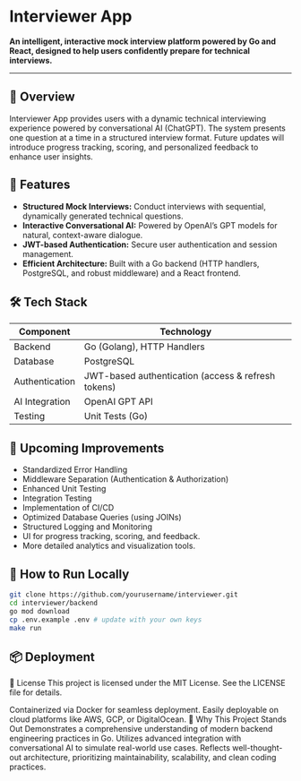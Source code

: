# Interviewer App

**An intelligent, interactive mock interview platform powered by Go and React, designed to help users confidently prepare for technical interviews.**

---

## 🚀 Overview

Interviewer App provides users with a dynamic technical interviewing experience powered by conversational AI (ChatGPT). The system presents one question at a time in a structured interview format. Future updates will introduce progress tracking, scoring, and personalized feedback to enhance user insights.

## 🎯 Features

- **Structured Mock Interviews:** Conduct interviews with sequential, dynamically generated technical questions.
- **Interactive Conversational AI:** Powered by OpenAI’s GPT models for natural, context-aware dialogue.
- **JWT-based Authentication:** Secure user authentication and session management.
- **Efficient Architecture:** Built with a Go backend (HTTP handlers, PostgreSQL, and robust middleware) and a React frontend.

## 🛠️ Tech Stack

| Component      | Technology                   |
| -------------- | ---------------------------- |
| Backend        | Go (Golang), HTTP Handlers   |
| Database       | PostgreSQL                   |
| Authentication | JWT-based authentication (access & refresh tokens) |
| AI Integration | OpenAI GPT API               |
| Testing        | Unit Tests (Go)              |

## 🚧 Upcoming Improvements

- Standardized Error Handling
- Middleware Separation (Authentication & Authorization)
- Enhanced Unit Testing
- Integration Testing
- Implementation of CI/CD
- Optimized Database Queries (using JOINs)
- Structured Logging and Monitoring
- UI for progress tracking, scoring, and feedback.
- More detailed analytics and visualization tools.

## 🔑 How to Run Locally

```sh
git clone https://github.com/yourusername/interviewer.git
cd interviewer/backend
go mod download
cp .env.example .env # update with your own keys
make run
```

## 📦 Deployment
📜 License
This project is licensed under the MIT License. See the LICENSE file for details.

Containerized via Docker for seamless deployment.
Easily deployable on cloud platforms like AWS, GCP, or DigitalOcean.
📌 Why This Project Stands Out
Demonstrates a comprehensive understanding of modern backend engineering practices in Go.
Utilizes advanced integration with conversational AI to simulate real-world use cases.
Reflects well-thought-out architecture, prioritizing maintainability, scalability, and clean coding practices.
